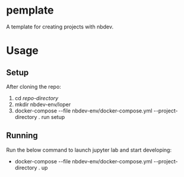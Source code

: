 # pemplate
A template for creating projects with nbdev.

# Usage
## Setup
After cloning the repo:
1. cd *repo-directory*
2. mkdir nbdev-env/loper
3. docker-compose --file nbdev-env/docker-compose.yml --project-directory . run setup

## Running
Run the below command to launch jupyter lab and start developing:
- docker-compose --file nbdev-env/docker-compose.yml --project-directory . up
